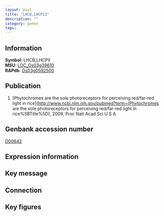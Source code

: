 ```yaml
---
layout: post
title: "LHCB,LHCPII"
description: ""
category: genes
tags: 
---
```


## Information
__Symbol__: LHCB,LHCPII  
__MSU__: [LOC_Os03g39610](http://rice.plantbiology.msu.edu/cgi-bin/ORF_infopage.cgi?orf=LOC_Os03g39610)  
__RAPdb__: [Os03g0592500](http://rapdb.dna.affrc.go.jp/viewer/gbrowse_details/irgsp1?name=Os03g0592500)  

## Publication
1. [Phytochromes are the sole photoreceptors for perceiving red/far-red light in rice](http://www.ncbi.nlm.nih.gov/pubmed?term=(Phytochromes are the sole photoreceptors for perceiving red/far-red light in rice%5BTitle%5D), 2009, Proc Natl Acad Sci U S A.

## Genbank accession number
[D00642](http://www.ncbi.nlm.nih.gov/nuccore/D00642)

## Expression information

## Key message

## Connection

## Key figures


